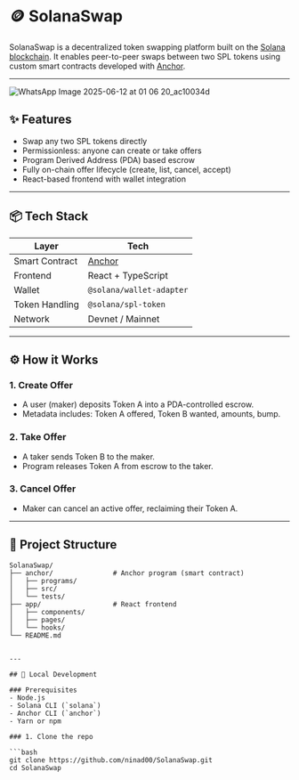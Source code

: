 # 🪙 SolanaSwap

SolanaSwap is a decentralized token swapping platform built on the [Solana blockchain](https://solana.com). It enables peer-to-peer swaps between two SPL tokens using custom smart contracts developed with [Anchor](https://book.anchor-lang.com/).

---

![WhatsApp Image 2025-06-12 at 01 06 20_ac10034d](https://github.com/user-attachments/assets/24700f1d-3716-457a-9149-b55810ee79f5)


## ✨ Features

- Swap any two SPL tokens directly
- Permissionless: anyone can create or take offers
- Program Derived Address (PDA) based escrow
- Fully on-chain offer lifecycle (create, list, cancel, accept)
- React-based frontend with wallet integration

---

## 📦 Tech Stack

| Layer | Tech |
|------|------|
| Smart Contract | [Anchor](https://github.com/coral-xyz/anchor) |
| Frontend | React + TypeScript |
| Wallet | `@solana/wallet-adapter` |
| Token Handling | `@solana/spl-token` |
| Network | Devnet / Mainnet |

---

## ⚙️ How it Works

### 1. **Create Offer**
- A user (maker) deposits Token A into a PDA-controlled escrow.
- Metadata includes: Token A offered, Token B wanted, amounts, bump.

### 2. **Take Offer**
- A taker sends Token B to the maker.
- Program releases Token A from escrow to the taker.

### 3. **Cancel Offer**
- Maker can cancel an active offer, reclaiming their Token A.

---

## 📁 Project Structure

```text
SolanaSwap/
├── anchor/               # Anchor program (smart contract)
│   ├── programs/
│   ├── src/
│   └── tests/
├── app/                  # React frontend
│   ├── components/
│   ├── pages/
│   └── hooks/
└── README.md


---

## 🚀 Local Development

### Prerequisites
- Node.js
- Solana CLI (`solana`)
- Anchor CLI (`anchor`)
- Yarn or npm

### 1. Clone the repo

```bash
git clone https://github.com/ninad00/SolanaSwap.git
cd SolanaSwap


